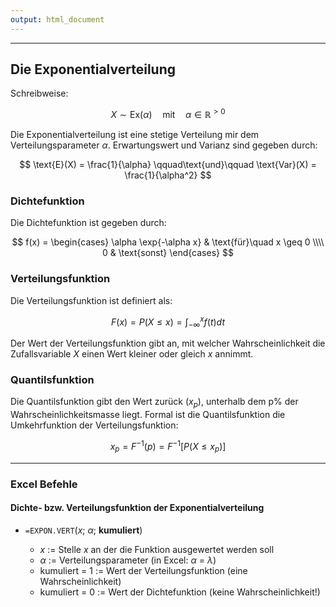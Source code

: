 ```yaml
---
output: html_document
---
```


***

## Die Exponentialverteilung

Schreibweise:

$$ X \sim \text{Ex}(\alpha) \quad\text{mit}\quad \alpha \in \mathbb{R}^{>0} $$

Die Exponentialverteilung ist eine stetige Verteilung mir dem Verteilungsparameter $\alpha$.
Erwartungswert und Varianz sind gegeben durch:

$$ \text{E}(X) = \frac{1}{\alpha} \qquad\text{und}\qquad \text{Var}(X) = \frac{1}{\alpha^2} $$

### Dichtefunktion

Die Dichtefunktion ist gegeben durch:

$$ f(x) = \begin{cases} \alpha \exp{-\alpha x} & \text{für}\quad x \geq 0 \\\\
0 & \text{sonst} \end{cases} $$

### Verteilungsfunktion

Die Verteilungsfunktion ist definiert als:

$$ F(x) = P(X \leq x) = \int^{x}_{-\infty}f(t) dt $$

Der Wert der Verteilungsfunktion gibt an, mit welcher Wahrscheinlichkeit die 
Zufallsvariable $X$ einen Wert kleiner oder gleich $x$ annimmt.

### Quantilsfunktion

Die Quantilsfunktion gibt den Wert zurück $(x_p)$, unterhalb dem p\% der Wahrscheinlichkeitsmasse liegt. 
Formal ist die Quantilsfunktion die Umkehrfunktion der Verteilungsfunktion:

$$ x_p = F^{-1}(p) = F^{-1}[P(X \leq x_p)]$$

---

### Excel Befehle

#### Dichte- bzw. Verteilungsfunktion der Exponentialverteilung

+ `=EXPON.VERT`($x$; $\alpha$; **kumuliert**)

    + $x$ := Stelle $x$ an der die Funktion ausgewertet werden soll 
    + $\alpha$ := Verteilungsparameter (in Excel: $\alpha$ =  $\lambda$)
    + kumuliert = 1 := Wert der Verteilungsfunktion (eine Wahrscheinlichkeit)
    + kumuliert = 0 := Wert der Dichtefunktion (keine Wahrscheinlichkeit!)
